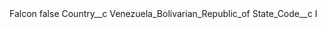 <?xml version="1.0" encoding="UTF-8"?>
<CustomMetadata xmlns="http://soap.sforce.com/2006/04/metadata" xmlns:xsi="http://www.w3.org/2001/XMLSchema-instance" xmlns:xsd="http://www.w3.org/2001/XMLSchema">
    <label>Falcon</label>
    <protected>false</protected>
    <values>
        <field>Country__c</field>
        <value xsi:type="xsd:string">Venezuela_Bolivarian_Republic_of</value>
    </values>
    <values>
        <field>State_Code__c</field>
        <value xsi:type="xsd:string">I</value>
    </values>
</CustomMetadata>
